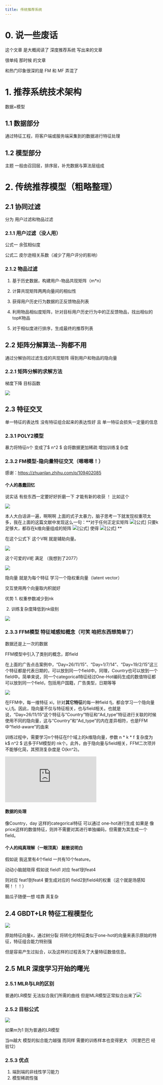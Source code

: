 ```yaml
---
title: 传统推荐系统
---
```


# 0. 说一些废话

这个文章 是大概阅读了 深度推荐系统 写出来的文章 

很单纯 那时候 的文章 

和热门印象很深的是 FM 和 MF 弄混了

# 1. 推荐系统技术架构

数据+模型

## 1.1 数据部分

通过特征工程，将客户端或服务端采集到的数据进行特征处理

## 1.2 模型部分

主题 一般由召回层，排序层，补充数据与算法层组成

# 2. 传统推荐模型（粗略整理）

## 2.1 协同过滤

分为 用户过滤和物品过滤

### 2.1.1 用户过滤（没人用）

公式一 余弦相似度 

公式二 皮尔逊相关系数（减少了用户评分的影响）

### 2.1.2 物品过滤

1. 基于历史数据，构建用户-物品共现矩阵（m*n）

2. 计算共现矩阵两两向量间的相似性

3. 获得用户历史行为数据的正反馈物品列表

4. 利用物品相似度矩阵，针对目标用户历史行为中的正反馈物品，找出相似的topK物品

5. 对于相似度进行排序，生成最终的推荐列表

## 2.2 矩阵分解算法--狗都不用

通过分解协同过滤生成的共现矩阵 得到用户和物品的隐向量

### 2.2.1 矩阵分解的求解方法

梯度下降 目标函数

  ![](https://img-blog.csdnimg.cn/20201106135820874.png?x-oss-process=image/watermark,type_ZmFuZ3poZW5naGVpdGk,shadow_10,text_aHR0cHM6Ly9ibG9nLmNzZG4ubmV0L3FxXzM4NDE1NzU4,size_16,color_FFFFFF,t_70#pic_center) 

## 2.3 特征交叉

单一特征的表达性 没有特征组合起来的表达性好 且 单一特征会损失一定量的信息

### 2.3.1 POLY2模型 

暴力将特征n个 变成了$ n^2 $  会将数据更加稀疏 增加训练复杂度

### 2.3.2 FM模型-隐向量特征交叉（嗯嗯嗯！）

感谢：https://zhuanlan.zhihu.com/p/109402085

#### 个人的愚蠢回忆

说实话 有些东西一定要好好折磨一下 才能有新的收获 ！ 比如这个

 ![](https://www.zhihu.com/equation?tex=Y_%7Bfm%7D+%3D+w_%7B0%7D++%2B+%5Csum_%7Bi%7D%5E%7Bn%7D%7Bw_%7Bi%7D%2Ax_%7Bi%7D%7D+%2B+%5Csum_%7Bi%7D%5E%7Bn-1%7D%5Csum_%7Bj%3Di%2B1%7D%5E%7Bn%7D%7Bw_%7Bij%7Dx_%7Bi%7Dx_%7Bj%7D%7D)  

本人大白话讲一遍，啊啊啊 上面的式子太暴力，脑子思考一下就发现权重项太多，我在上面的这篇文献中发现这么一句：**对于任何正定实矩阵 ![[公式]](https://www.zhihu.com/equation?tex=W_%7Bn%2An%7D) 只要k足够大，都存在k维向量组成的矩阵 ![[公式]](https://www.zhihu.com/equation?tex=V_%7Bn%2Ak%7D) 使得 ![[公式]](https://www.zhihu.com/equation?tex=VV%5E%7BT%7D%3DW) ** 

在这个公式下 这个V啊 就是辅助向量。

 ![](https://pic2.zhimg.com/80/v2-385de3b62d1aedccef72b5df8edea1f5_1440w.jpg) 

这个可爱的V呢 满足 （我想到了2077）

 ![](https://pic4.zhimg.com/80/v2-354d09c9fb1318f63a6fec84414f3753_1440w.jpg) 

隐向量 就是为每个特征 学习一个隐权重向量（latent vector）

交互使用两个向量取内积就好 

优势 1. 权重参数减少到nk

​		 2. 训练复杂度降低到nk级别 

 ![](https://img-blog.csdnimg.cn/20201014121556609.png?x-oss-process=image/watermark,type_ZmFuZ3poZW5naGVpdGk,shadow_10,text_aHR0cHM6Ly9ibG9nLmNzZG4ubmV0L3FxXzI3NzgyNTAz,size_16,color_FFFFFF,t_70#pic_center) 

### 2.3.3 FFM模型 特征域感知概念（可笑 咱把东西想简单了）

数据还是上一次的数据

FFM模型中引入了类别的概念，即field 

在上面的广告点击案例中，“Day=26/11/15”、“Day=1/7/14”、“Day=19/2/15”这三个特征都是代表日期的，可以放到同一个field中。同理，Country也可以放到一个field中。简单来说，同一个categorical特征经过One-Hot编码生成的数值特征都可以放到同一个field，包括用户国籍，广告类型，日期等等

![](https://s1.ax1x.com/2022/04/13/LQSy5T.png)

在FFM中，每一维特征 xi，针对**其它特征**的每一种field fj，都会学习一个隐向量 v_i,fj。因此，隐向量不仅与特征相关，也与field相关。也就是说，“Day=26/11/15”这个特征与“Country”特征和“Ad_type"特征进行关联的时候使用不同的隐向量，这与“Country”和“Ad_type”的内在差异相符，也是FFM中“field-aware”的由来

训练过程中，需要学习n个特征在f个域上的k维隐向量，参数 n * k * f 复杂度为 k$ n^2 $  远多于FM模型的 nk个。此外，由于隐向量与field相关，FFM二次项并不能够化简，其预测复杂度是 O(kn^2)。 

 ![](https://private.codecogs.com/gif.latex?y%28X%29%3Dw_%7B0%7D+%5Csum_%7Bi%3D1%7D%5E%7Bn%7Dw_%7B_i%7Dx_%7B_i%7D+%5Csum_%7Bi%3D1%7D%5E%7Bn-1%7D%5Csum_%7Bj%3Di+1%7D%5E%7Bn%7D%5Cleft%20%5Clangle%20V_%7Bi%2Cfj%7D%2CV_%7Bj%2Cfi%7D%20%5Cright%20%5Crangle%20x_%7Bi%7Dx_%7Bj%7D) 

#### 数据的处理

像Country，day 这样的categorical特征 可以通过 one-hot进行生成 如果是 像price这样的数值特征，则并不需要对其进行单独编码，但需要为其生成一个field。

#### 个人的纯真理解（一眼顶真） 敲散说明白

假如说 我这里有4个field 一共有10个feature。

动动小脑就晓得 假如说 field1 对应 feat1到feat4

则对应 feat1到feat4 要生成对应的 field2到field4的权重（这个就是场感知啊！！！）

脑瓜子随便一想 哇靠 真复杂

## 2.4 GBDT+LR 特征工程模型化

 [![](https://s1.ax1x.com/2022/03/16/bzM4SA.png)](https://imgtu.com/i/bzM4SA) 

原始特征向量x，通过树分裂 将转化的特征类似于one-hot的向量来表示原始的特征，特征组合能力特别强

但是容易产生过拟合，以及这样的过程丢失了大量特征数值信息。

## 2.5 MLR 深度学习开始的曙光

### 2.5.1 MLR与LR的区别

 普通的LR模型 无法拟合我们所需的曲线  但是MLR模型正常拟合出来了![](https://pic2.zhimg.com/80/v2-6a2252e81dd47f6fd7a5d30faa87a8e5_720w.jpg) 

### 2.5.2 目标公式

 ![](https://www.zhihu.com/equation?tex=p%28y%3D1+%7C+x%29%3D%5Csum_%7Bi%3D1%7D%5E%7Bm%7D+%5Cfrac%7B%5Cexp+%5Cleft%28u_%7Bi%7D%5E%7BT%7D+x%5Cright%29%7D%7B%5Csum_%7Bj%3D1%7D%5E%7Bm%7D+%5Cexp+%5Cleft%28u_%7Bj%7D%5E%7BT%7D+x%5Cright%29%7D+%5Ccdot+%5Cfrac%7B1%7D%7B1%2B%5Cexp+%5Cleft%28-w_%7Bi%7D%5E%7BT%7D+x%5Cright%29%7D+%5C%5C) 

如果m为1 则为普通的LR模型

当m越大 模型的拟合能力越强 而同样 需要的训练样本也变得更大 （阿里巴巴 经验12）

### 2.5.3 优点

1. 端到端的非线性学习能力
2. 模型稀疏性强